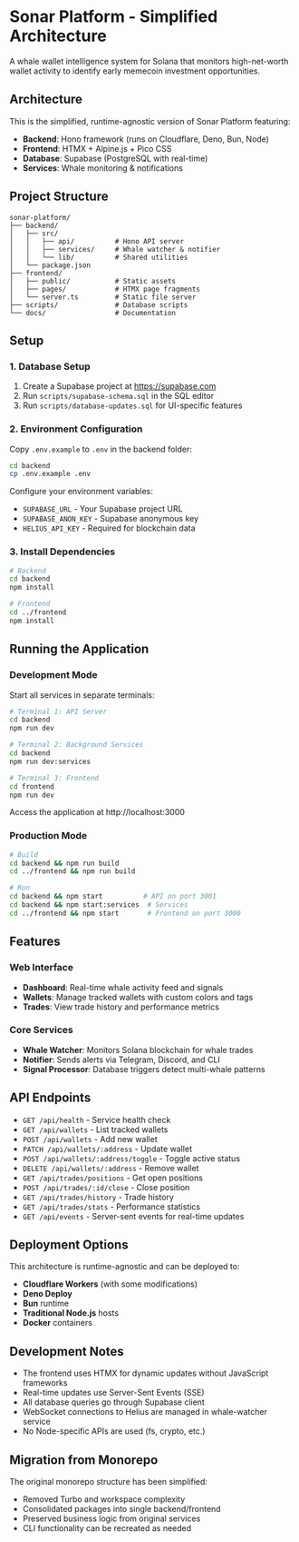 # Sonar Platform - Simplified Architecture

A whale wallet intelligence system for Solana that monitors high-net-worth wallet activity to identify early memecoin investment opportunities.

## Architecture

This is the simplified, runtime-agnostic version of Sonar Platform featuring:

- **Backend**: Hono framework (runs on Cloudflare, Deno, Bun, Node)
- **Frontend**: HTMX + Alpine.js + Pico CSS
- **Database**: Supabase (PostgreSQL with real-time)
- **Services**: Whale monitoring & notifications

## Project Structure

```
sonar-platform/
├── backend/
│   ├── src/
│   │   ├── api/          # Hono API server
│   │   ├── services/     # Whale watcher & notifier
│   │   └── lib/          # Shared utilities
│   └── package.json
├── frontend/
│   ├── public/           # Static assets
│   ├── pages/            # HTMX page fragments
│   └── server.ts         # Static file server
├── scripts/              # Database scripts
└── docs/                 # Documentation
```

## Setup

### 1. Database Setup

1. Create a Supabase project at https://supabase.com
2. Run `scripts/supabase-schema.sql` in the SQL editor
3. Run `scripts/database-updates.sql` for UI-specific features

### 2. Environment Configuration

Copy `.env.example` to `.env` in the backend folder:

```bash
cd backend
cp .env.example .env
```

Configure your environment variables:
- `SUPABASE_URL` - Your Supabase project URL
- `SUPABASE_ANON_KEY` - Supabase anonymous key
- `HELIUS_API_KEY` - Required for blockchain data

### 3. Install Dependencies

```bash
# Backend
cd backend
npm install

# Frontend
cd ../frontend
npm install
```

## Running the Application

### Development Mode

Start all services in separate terminals:

```bash
# Terminal 1: API Server
cd backend
npm run dev

# Terminal 2: Background Services
cd backend
npm run dev:services

# Terminal 3: Frontend
cd frontend
npm run dev
```

Access the application at http://localhost:3000

### Production Mode

```bash
# Build
cd backend && npm run build
cd ../frontend && npm run build

# Run
cd backend && npm start          # API on port 3001
cd backend && npm start:services  # Services
cd ../frontend && npm start       # Frontend on port 3000
```

## Features

### Web Interface
- **Dashboard**: Real-time whale activity feed and signals
- **Wallets**: Manage tracked wallets with custom colors and tags
- **Trades**: View trade history and performance metrics

### Core Services
- **Whale Watcher**: Monitors Solana blockchain for whale trades
- **Notifier**: Sends alerts via Telegram, Discord, and CLI
- **Signal Processor**: Database triggers detect multi-whale patterns

## API Endpoints

- `GET /api/health` - Service health check
- `GET /api/wallets` - List tracked wallets
- `POST /api/wallets` - Add new wallet
- `PATCH /api/wallets/:address` - Update wallet
- `POST /api/wallets/:address/toggle` - Toggle active status
- `DELETE /api/wallets/:address` - Remove wallet
- `GET /api/trades/positions` - Get open positions
- `POST /api/trades/:id/close` - Close position
- `GET /api/trades/history` - Trade history
- `GET /api/trades/stats` - Performance statistics
- `GET /api/events` - Server-sent events for real-time updates

## Deployment Options

This architecture is runtime-agnostic and can be deployed to:
- **Cloudflare Workers** (with some modifications)
- **Deno Deploy**
- **Bun** runtime
- **Traditional Node.js** hosts
- **Docker** containers

## Development Notes

- The frontend uses HTMX for dynamic updates without JavaScript frameworks
- Real-time updates use Server-Sent Events (SSE)
- All database queries go through Supabase client
- WebSocket connections to Helius are managed in whale-watcher service
- No Node-specific APIs are used (fs, crypto, etc.)

## Migration from Monorepo

The original monorepo structure has been simplified:
- Removed Turbo and workspace complexity
- Consolidated packages into single backend/frontend
- Preserved business logic from original services
- CLI functionality can be recreated as needed
